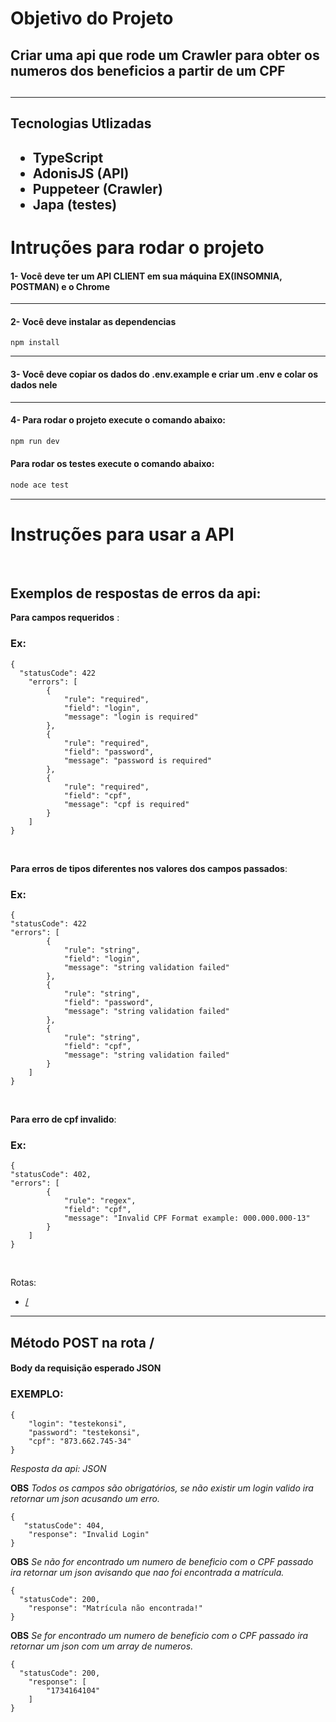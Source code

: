 # Objetivo do Projeto

<h2>Criar uma api que rode um Crawler para obter os numeros dos beneficios a partir de um CPF<h2>
<hr>
<h2>Tecnologias Utlizadas<h2>
<ul>
<li> TypeScript 
<li> AdonisJS (API)
<li> Puppeteer (Crawler)
<li> Japa (testes)
</ul>



# Intruções para rodar o projeto
  
#### 1- Você deve ter um API CLIENT em sua máquina EX(INSOMNIA, POSTMAN) e o Chrome

<hr>

#### 2- Você deve instalar as dependencias
```
npm install
```
<hr>
  
#### 3- Você deve copiar os dados do .env.example e criar um .env e colar os dados nele
<hr>

#### 4-  Para rodar o projeto execute o comando abaixo:
```bash  
npm run dev
```
#### Para rodar os testes  execute o comando abaixo:
```bash 
node ace test
```

<hr>

# Instruções para usar a API

</br>

## Exemplos de respostas de erros da api:

**Para campos requeridos** :

### Ex: 

```
{
  "statusCode": 422
	"errors": [
		{
			"rule": "required",
			"field": "login",
			"message": "login is required"
		},
		{
			"rule": "required",
			"field": "password",
			"message": "password is required"
		},
		{
			"rule": "required",
			"field": "cpf",
			"message": "cpf is required"
		}
	]
}

```

</br>


**Para erros de tipos diferentes nos valores dos campos passados**:

### Ex:

```
{
"statusCode": 422
"errors": [
		{
			"rule": "string",
			"field": "login",
			"message": "string validation failed"
		},
		{
			"rule": "string",
			"field": "password",
			"message": "string validation failed"
		},
		{
			"rule": "string",
			"field": "cpf",
			"message": "string validation failed"
		}
	]
}

```

</br>


**Para erro de cpf invalido**:

### Ex: 

```
{
"statusCode": 402,
"errors": [
		{
			"rule": "regex",
			"field": "cpf",
			"message": "Invalid CPF Format example: 000.000.000-13"
		}
	]
}

```



</br>

Rotas: 
- [/](#login) 

----------------------

<div id="login">

  ## Método POST na rota /

 #### Body da requisição esperado JSON
  
### EXEMPLO:

```
{
	"login": "testekonsi",
	"password": "testekonsi",
	"cpf": "873.662.745-34"
}
```
  
 *Resposta da api: JSON*

**OBS** *Todos os campos são obrigatórios, se não existir um login valido ira retornar um json acusando um erro.*
```
{
   "statusCode": 404,
	"response": "Invalid Login"
}

```

**OBS** *Se não for encontrado um numero de beneficio com o CPF passado ira retornar um json avisando que nao foi encontrada a matrícula.*


```
{
  "statusCode": 200,
	"response": "Matrícula não encontrada!"
}
```

**OBS** *Se for encontrado um numero de  beneficio com o CPF passado ira retornar um json com um array de numeros.*


```
{
  "statusCode": 200,
	"response": [
		"1734164104"
	]
}
```

  
</div>





